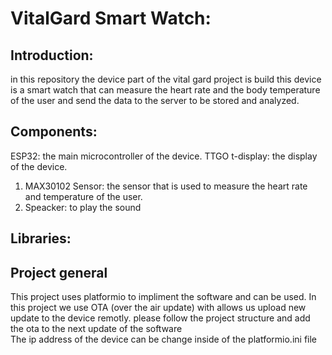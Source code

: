 # VitalGard Smart Watch:



## Introduction:
in this repository the device part of the vital gard project is build this device is a smart watch that can measure the heart rate and the body temperature of the user and send the data to the server to be stored and analyzed.

## Components:
ESP32: the main microcontroller of the device. TTGO t-display: the display of the device. 

1)	MAX30102 Sensor: the sensor that is used to measure the heart rate and temperature of the user.
2)	Speacker: to play the sound


## Libraries:


## Project general
This project uses platformio to impliment the software and can be used.
In this project we use OTA (over the air update) with allows us upload new update to the device remotly.
please follow the project structure and add the ota to the next update of the software  
The ip address of the device can be change inside of the platformio.ini file  
